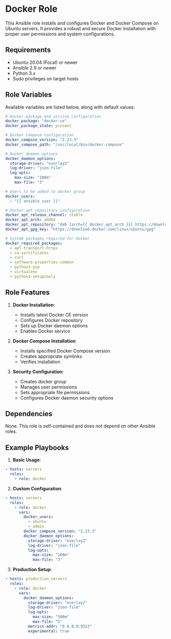 # Docker Role

This Ansible role installs and configures Docker and Docker Compose on Ubuntu servers. It provides a robust and secure Docker installation with proper user permissions and system configurations.

## Requirements

- Ubuntu 20.04 (Focal) or newer
- Ansible 2.9 or newer
- Python 3.x
- Sudo privileges on target hosts

## Role Variables

Available variables are listed below, along with default values:

```yaml
# Docker package and service configuration
docker_package: "docker-ce"
docker_package_state: present

# Docker Compose configuration
docker_compose_version: "2.23.3"
docker_compose_path: "/usr/local/bin/docker-compose"

# Docker daemon options
docker_daemon_options:
  storage-driver: "overlay2"
  log-driver: "json-file"
  log-opts:
    max-size: "100m"
    max-file: "3"

# Users to be added to docker group
docker_users:
  - "{{ ansible_user }}"

# Docker apt repository configuration
docker_apt_release_channel: stable
docker_apt_arch: amd64
docker_apt_repository: "deb [arch={{ docker_apt_arch }}] https://download.docker.com/linux/ubuntu {{ ansible_distribution_release }} {{ docker_apt_release_channel }}"
docker_apt_gpg_key: "https://download.docker.com/linux/ubuntu/gpg"

# System packages required for Docker
docker_required_packages:
  - apt-transport-https
  - ca-certificates
  - curl
  - software-properties-common
  - python3-pip
  - virtualenv
  - python3-setuptools
```

## Role Features

1. **Docker Installation**:
   - Installs latest Docker CE version
   - Configures Docker repository
   - Sets up Docker daemon options
   - Enables Docker service

2. **Docker Compose Installation**:
   - Installs specified Docker Compose version
   - Creates appropriate symlinks
   - Verifies installation

3. **Security Configuration**:
   - Creates docker group
   - Manages user permissions
   - Sets appropriate file permissions
   - Configures Docker daemon security options

## Dependencies

None. This role is self-contained and does not depend on other Ansible roles.

## Example Playbooks

1. **Basic Usage**:
```yaml
- hosts: servers
  roles:
    - role: docker
```

2. **Custom Configuration**:
```yaml
- hosts: servers
  roles:
    - role: docker
      vars:
        docker_users:
          - ubuntu
          - admin
        docker_compose_version: "2.23.3"
        docker_daemon_options:
          storage-driver: "overlay2"
          log-driver: "json-file"
          log-opts:
            max-size: "100m"
            max-file: "3"
```

3. **Production Setup**:
```yaml
- hosts: production_servers
  roles:
    - role: docker
      vars:
        docker_daemon_options:
          storage-driver: "overlay2"
          log-driver: "json-file"
          log-opts:
            max-size: "500m"
            max-file: "5"
          metrics-addr: "0.0.0.0:9323"
          experimental: true
```
